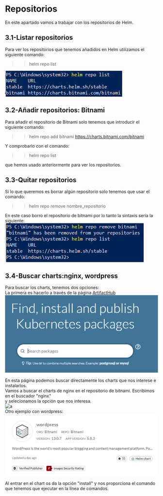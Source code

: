 # Repositorios
 
 En este apartado vamos a trabajar con los repositorios de Helm.  
 
## 3.1-Listar repositorios  
  Para ver los repositorios que tenemos añadidos en Helm utilizamos el siguiente comando:  
  >>helm repo list 
  
  ![a](https://github.com/anamontejo95/Kubernetes-Helm/blob/main/imagenes/1.PNG)
## 3.2-Añadir repositorios: Bitnami  
Para añadir el repositorio de Bitnami solo tenemos que introducir el siguiente comando:  
>>helm repo add bitnami https://charts.bitnami.com/bitnami  
 
Y comprobarlo con el comando:  

>>helm repo list    

que hemos usado anteriormente para ver los repositorios.  

## 3.3-Quitar repositorios  

Si lo que queremos es borrar algún repositorio solo tenemos que usar el comando:  
>>helm repo remove nombre_repositorio  

En este caso borro el repositorio de bitnami por lo tanto la sintaxis sería la siguiente:  
![a](https://github.com/anamontejo95/Kubernetes-Helm/blob/main/imagenes/4.PNG)  

## 3.4-Buscar charts:nginx, wordpress  

Para buscar los charts, tenemos dos opciones:  
La primera es hacerlo a través de la página [ArtifactHub](https://artifacthub.io/)   
![a](https://github.com/anamontejo95/Kubernetes-Helm/blob/main/imagenes/2.PNG)  

En esta página podemos buscar directamente los charts que nos interese e instalarlos.  
Vamos a buscar el charts de nginx en el repositorio de bitnami. Escribimos en el buscador "nginx"  
y selecionamos la opción que nos interesa.  
![a]()  
Otro ejemplo con wordpress:  
![a](https://github.com/anamontejo95/Kubernetes-Helm/blob/main/imagenes/5.PNG)  

Al entrar en el chart os da la opción "install" y nos proporciona el comando que tenemos que ejecutar en la línea de comandos.  
